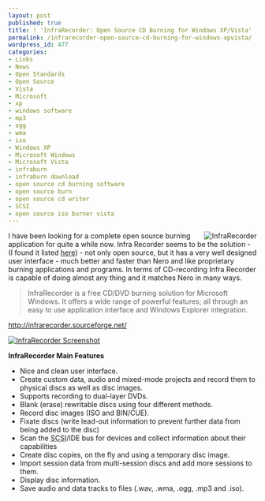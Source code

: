 ```yaml
---
layout: post
published: true
title: ! 'InfraRecorder: Open Source CD Burning for Windows XP/Vista'
permalink: /infrarecorder-open-source-cd-burning-for-windows-xpvista/
wordpress_id: 477
categories:
- Links
- News
- Open Standards
- Open Source
- Vista
- Microsoft
- xp
- windows software
- mp3
- ogg
- wma
- iso
- Windows XP
- Microsoft Windows
- Microsoft Vista
- infraburn
- infraburn download
- open source cd burning software
- open source burn
- open source cd writer
- SCSI
- open source iso burner vista
---
```



<a class="imagelink" href="http://lh6.ggpht.com/-L8Krh9zaG8I/UVl-jX2TXhI/AAAAAAAAFrU/HtBu8RLeTg0/infrarecorder.png" title="InfraRecorder"><img align="right" id="image478" src="http://lh5.ggpht.com/-hqCOyrQdosA/UVl-h7Z89sI/AAAAAAAAFrQ/rBw3X6JFGVw/infrarecorder.thumbnail.png" alt="InfraRecorder" /></a>I have been looking for a complete open source burning application for quite a while now. Infra Recorder seems to be the solution - (I found it listed <a href="http://useopensource.blogspot.com/2007/07/open-source-software-on-windows.html">here</a>) - not only open source, but it has a very well designed user interface - much better and faster than Nero and like proprietary burning applications and programs. In terms of CD-recording Infra Recorder is capable of doing almost any thing and it matches Nero in many ways.

<blockquote>
InfraRecorder is a free CD/DVD burning solution for Microsoft Windows. It offers a wide range of powerful features; all through an easy to use application interface and Windows Explorer integration.
</blockquote>
<a href="http://infrarecorder.org/">http://infrarecorder.sourceforge.net/</a>

<a class="imagelink" href="http://lh5.ggpht.com/-PIj4mdWMnrs/UVl-mlhR4eI/AAAAAAAAFrk/aUH94poHRu8/screenshot-infrarecorder.png" title="InfraRecorder Screenshot"><img id="image476" src="http://lh6.ggpht.com/-mKrmKJED958/UVl-k-t9XhI/AAAAAAAAFrg/dsX9EOog9Pk/screenshot-infrarecorder.thumbnail.png" alt="InfraRecorder Screenshot" /></a>


<strong>InfraRecorder Main Features</strong>
<ul>
<li>Nice and clean user interface.</li>
<li>Create custom data, audio and mixed-mode projects and record them to physical discs as well as disc images.</li>
<li>Supports recording to dual-layer DVDs.</li>
<li>Blank (erase) rewritable discs using four different methods.</li>
<li>Record disc images (ISO and BIN/CUE).</li>
<li>Fixate discs (write lead-out information to prevent further data from being added to the disc)</li>
<li>Scan the <acronym title="Small Computer System Interface">SCSI</acronym>/IDE bus for devices and collect information about their capabilities</li>
<li>Create disc copies, on the fly and using a temporary disc image.</li>
<li>Import session data from multi-session discs and add more sessions to them.</li>
<li>Display disc information.</li>
<li>Save audio and data tracks to files (.wav, .wma, .ogg, .mp3 and .iso).</li>
</ul>


